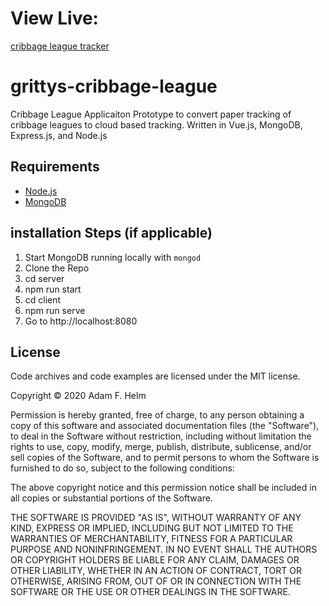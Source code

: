 # View Live: 
 [cribbage league tracker](http://tradersoles.com:8080/)

# grittys-cribbage-league
Cribbage League Applicaiton
Prototype to convert paper tracking of cribbage leagues to cloud based tracking. 
Written in Vue.js, MongoDB, Express.js, and Node.js

## Requirements

- [Node.js](http://nodejs.org/)
- [MongoDB](https://www.mongodb.org/)

## installation Steps (if applicable)

1. Start MongoDB running locally with `mongod`
2. Clone the Repo
3. cd server
4. npm run start
5. cd client
6. npm run serve
7. Go to http://localhost:8080

## License

Code archives and code examples are licensed under the MIT license.

Copyright © 2020 Adam F. Helm

Permission is hereby granted, free of charge, to any person obtaining a copy of this software and associated documentation files (the "Software"), to deal in the Software without restriction, including without limitation the rights to use, copy, modify, merge, publish, distribute, sublicense, and/or sell copies of the Software, and to permit persons to whom the Software is furnished to do so, subject to the following conditions:

The above copyright notice and this permission notice shall be included in all copies or substantial portions of the Software.

THE SOFTWARE IS PROVIDED "AS IS", WITHOUT WARRANTY OF ANY KIND, EXPRESS OR IMPLIED, INCLUDING BUT NOT LIMITED TO THE WARRANTIES OF MERCHANTABILITY, FITNESS FOR A PARTICULAR PURPOSE AND NONINFRINGEMENT. IN NO EVENT SHALL THE AUTHORS OR COPYRIGHT HOLDERS BE LIABLE FOR ANY CLAIM, DAMAGES OR OTHER LIABILITY, WHETHER IN AN ACTION OF CONTRACT, TORT OR OTHERWISE, ARISING FROM, OUT OF OR IN CONNECTION WITH THE SOFTWARE OR THE USE OR OTHER DEALINGS IN THE SOFTWARE.
